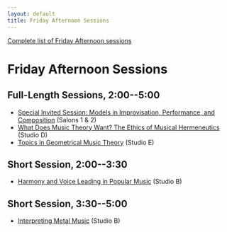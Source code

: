 ```yaml
---
layout: default
title: Friday Afternoon Sessions
---
```


[Complete list of Friday Afternoon sessions](complete.html)

# Friday Afternoon Sessions

## Full-Length Sessions, 2:00--5:00

- [Special Invited Session: Models in Improvisation, Performance, and Composition](special-invited-session.html)
  <span class="room">(Salons 1 & 2)</span>
- [What Does Music Theory Want? The Ethics of Musical Hermeneutics](what-does-music-theory-want-the-ethics-of-musical-hermeneutics.html)
  <span class="room">(Studio D)</span>
- [Topics in Geometrical Music Theory](topics-in-geometrical-music-theory.html)
  <span class="room">(Studio E)</span>



## Short Session, 2:00--3:30

- [Harmony and Voice Leading in Popular Music](harmony-and-voice-leading-in-popular-music.html)
  <span class="room">(Studio B)</span>

## Short Session, 3:30--5:00

- [Interpreting Metal Music](interpreting-metal-music.html)
  <span class="room">(Studio B)</span>

